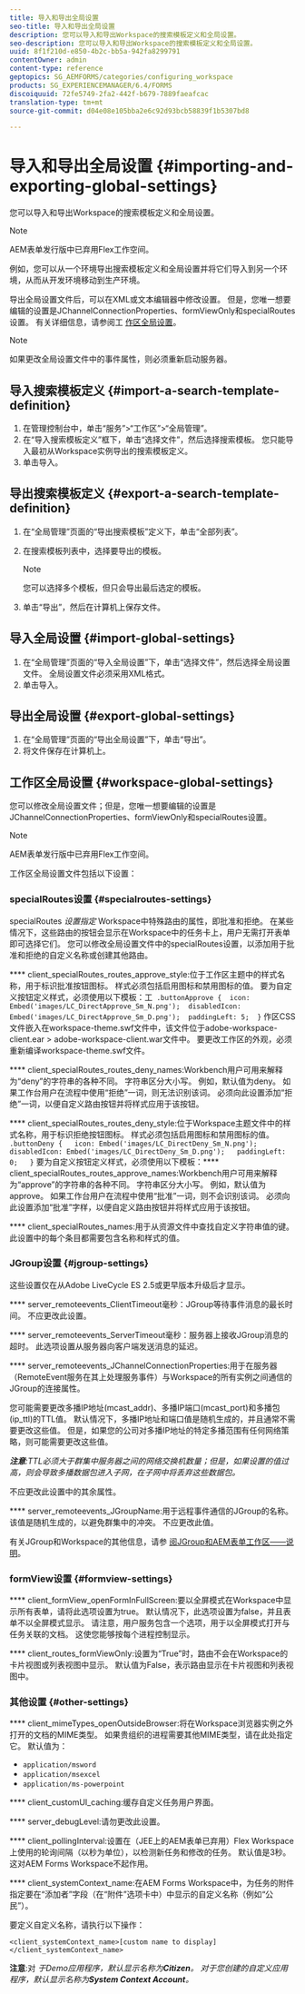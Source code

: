 ```yaml
---
title: 导入和导出全局设置
seo-title: 导入和导出全局设置
description: 您可以导入和导出Workspace的搜索模板定义和全局设置。
seo-description: 您可以导入和导出Workspace的搜索模板定义和全局设置。
uuid: 8f1f210d-e850-4b2c-bb5a-942fa8299791
contentOwner: admin
content-type: reference
geptopics: SG_AEMFORMS/categories/configuring_workspace
products: SG_EXPERIENCEMANAGER/6.4/FORMS
discoiquuid: 72fe5749-2fa2-442f-b679-7889faeafcac
translation-type: tm+mt
source-git-commit: d04e08e105bba2e6c92d93bcb58839f1b5307bd8

---
```



# 导入和导出全局设置 {#importing-and-exporting-global-settings}

您可以导入和导出Workspace的搜索模板定义和全局设置。

>[!NOTE]
>
>AEM表单发行版中已弃用Flex工作空间。

例如，您可以从一个环境导出搜索模板定义和全局设置并将它们导入到另一个环境，从而从开发环境移动到生产环境。

导出全局设置文件后，可以在XML或文本编辑器中修改设置。 但是，您唯一想要编辑的设置是JChannelConnectionProperties、formViewOnly和specialRoutes设置。 有关详细信息，请参阅工 [作区全局设置](importing-exporting-global-settings.md#workspace-global-settings)。

>[!NOTE]
>
>如果更改全局设置文件中的事件属性，则必须重新启动服务器。

## 导入搜索模板定义 {#import-a-search-template-definition}

1. 在管理控制台中，单击“服务”>“工作区”>“全局管理”。
1. 在“导入搜索模板定义”框下，单击“选择文件”，然后选择搜索模板。 您只能导入最初从Workspace实例导出的搜索模板定义。
1. 单击导入。

## 导出搜索模板定义 {#export-a-search-template-definition}

1. 在“全局管理”页面的“导出搜索模板”定义下，单击“全部列表”。
1. 在搜索模板列表中，选择要导出的模板。

   >[!NOTE]
   >
   >您可以选择多个模板，但只会导出最后选定的模板。

1. 单击“导出”，然后在计算机上保存文件。

## 导入全局设置 {#import-global-settings}

1. 在“全局管理”页面的“导入全局设置”下，单击“选择文件”，然后选择全局设置文件。 全局设置文件必须采用XML格式。
1. 单击导入。

## 导出全局设置 {#export-global-settings}

1. 在“全局管理”页面的“导出全局设置”下，单击“导出”。
1. 将文件保存在计算机上。

## 工作区全局设置 {#workspace-global-settings}

您可以修改全局设置文件；但是，您唯一想要编辑的设置是JChannelConnectionProperties、formViewOnly和specialRoutes设置。

>[!NOTE]
>
>AEM表单发行版中已弃用Flex工作空间。

工作区全局设置文件包括以下设置：

### specialRoutes设置 {#specialroutes-settings}

specialRoutes *设置指定* Workspace中特殊路由的属性，即批准和拒绝。 在某些情况下，这些路由的按钮会显示在Workspace中的任务卡上，用户无需打开表单即可选择它们。 您可以修改全局设置文件中的specialRoutes设置，以添加用于批准和拒绝的自定义名称或创建其他路由。

**** client_specialRoutes_routes_approve_style:位于工作区主题中的样式名称，用于标识批准按钮图标。 样式必须包括启用图标和禁用图标的值。 要为自定义按钮定义样式，必须使用以下模板：工` .buttonApprove {  icon: Embed('images/LC_DirectApprove_Sm_N.png');  disabledIcon: Embed('images/LC_DirectApprove_Sm_D.png');  paddingLeft: 5;  }` 作区CSS文件嵌入在workspace-theme.swf文件中，该文件位于adobe-workspace-client.ear > adobe-workspace-client.war文件中。 要更改工作区的外观，必须重新编译workspace-theme.swf文件。

**** client_specialRoutes_routes_deny_names:Workbench用户可用来解释为“deny”的字符串的各种不同。 字符串区分大小写。 例如，默认值为deny。 如果工作台用户在流程中使用“拒绝”一词，则无法识别该词。 必须向此设置添加“拒绝”一词，以便自定义路由按钮并将样式应用于该按钮。

**** client_specialRoutes_routes_deny_style:位于Workspace主题文件中的样式名称，用于标识拒绝按钮图标。 样式必须包括启用图标和禁用图标的值。 `  .buttonDeny {   icon: Embed('images/LC_DirectDeny_Sm_N.png');   disabledIcon: Embed('images/LC_DirectDeny_Sm_D.png');   paddingLeft: 0;   }` 要为自定义按钮定义样式，必须使用以下模板：**** client_specialRoutes_routes_approve_names:Workbench用户可用来解释为“approve”的字符串的各种不同。 字符串区分大小写。 例如，默认值为approve。 如果工作台用户在流程中使用“批准”一词，则不会识别该词。 必须向此设置添加“批准”字样，以便自定义路由按钮并将样式应用于该按钮。

**** client_specialRoutes_names:用于从资源文件中查找自定义字符串值的键。 此设置中的每个条目都需要包含名称和样式的值。

### JGroup设置 {#jgroup-settings}

这些设置仅在从Adobe LiveCycle ES 2.5或更早版本升级后才显示。

**** server_remoteevents_ClientTimeout毫秒：JGroup等待事件消息的最长时间。 不应更改此设置。

**** server_remoteevents_ServerTimeout毫秒：服务器上接收JGroup消息的超时。 此选项设置从服务器向客户端发送消息的延迟。

**** server_remoteevents_JChannelConnectionProperties:用于在服务器（RemoteEvent服务在其上处理服务事件）与Workspace的所有实例之间通信的JGroup的连接属性。

您可能需要更改多播IP地址(mcast_addr)、多播IP端口(mcast_port)和多播包(ip_ttl)的TTL值。 默认情况下，多播IP地址和端口值是随机生成的，并且通常不需要更改这些值。 但是，如果您的公司对多播IP地址的特定多播范围有任何网络策略，则可能需要更改这些值。

***注意&#x200B;**:TTL必须大于群集中服务器之间的网络交换机数量；但是，如果设置的值过高，则会导致多播数据包进入子网，在子网中将丢弃这些数据包。*

不应更改此设置中的其余属性。

**** server_remoteevents_JGroupName:用于远程事件通信的JGroup的名称。 该值是随机生成的，以避免群集中的冲突。 不应更改此值。

有关JGroup和Workspace的其他信息，请参 [阅JGroup和AEM表单工作区——说明](https://blogs.adobe.com/livecycle/2011/03/jgroups-and-livecycle-workspace-explained.html)。

### formView设置 {#formview-settings}

**** client_formView_openFormInFullScreen:要以全屏模式在Workspace中显示所有表单，请将此选项设置为true。 默认情况下，此选项设置为false，并且表单不以全屏模式显示。 请注意，用户服务包含一个选项，用于以全屏模式打开与任务关联的文档。 这使您能够按每个进程控制显示。

**** client_routes_formViewOnly:设置为“True”时，路由不会在Workspace的卡片视图或列表视图中显示。 默认值为False，表示路由显示在卡片视图和列表视图中。

### 其他设置 {#other-settings}

**** client_mimeTypes_openOutsideBrowser:将在Workspace浏览器实例之外打开的文档的MIME类型。 如果贵组织的进程需要其他MIME类型，请在此处指定它。 默认值为：

* `application/msword`
* `application/msexcel`
* `application/ms-powerpoint`

**** client_customUI_caching:缓存自定义任务用户界面。

**** server_debugLevel:请勿更改此设置。

**** client_pollingInterval:设置在（JEE上的AEM表单已弃用）Flex Workspace上使用的轮询间隔（以秒为单位），以检测新任务和修改的任务。 默认值是3秒。 这对AEM Forms Workspace不起作用。

**** client_systemContext_name:在AEM Forms Workspace中，为任务的附件指定要在“添加者”字段（在“附件”选项卡中）中显示的自定义名称（例如“公民”）。

要定义自定义名称，请执行以下操作：

`<client_systemContext_name>[custom name to display]</client_systemContext_name>`

**注意**:对 *于Demo应用程序，默认显示名称为&#x200B;**Citizen**。 对于您创建的自定义应用程序，默认显示名称为&#x200B;**System Context Account**。*
